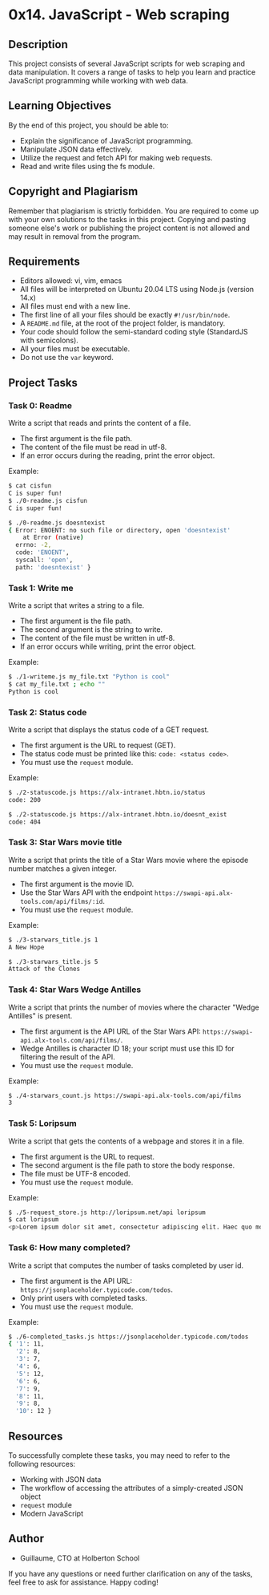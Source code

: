 # 0x14. JavaScript - Web scraping

## Description

This project consists of several JavaScript scripts for web scraping and data manipulation. It covers a range of tasks to help you learn and practice JavaScript programming while working with web data.

## Learning Objectives

By the end of this project, you should be able to:

- Explain the significance of JavaScript programming.
- Manipulate JSON data effectively.
- Utilize the request and fetch API for making web requests.
- Read and write files using the fs module.

## Copyright and Plagiarism

Remember that plagiarism is strictly forbidden. You are required to come up with your own solutions to the tasks in this project. Copying and pasting someone else's work or publishing the project content is not allowed and may result in removal from the program.

## Requirements

- Editors allowed: vi, vim, emacs
- All files will be interpreted on Ubuntu 20.04 LTS using Node.js (version 14.x)
- All files must end with a new line.
- The first line of all your files should be exactly `#!/usr/bin/node`.
- A `README.md` file, at the root of the project folder, is mandatory.
- Your code should follow the semi-standard coding style (StandardJS with semicolons).
- All your files must be executable.
- Do not use the `var` keyword.

## Project Tasks

### Task 0: Readme

Write a script that reads and prints the content of a file.

- The first argument is the file path.
- The content of the file must be read in utf-8.
- If an error occurs during the reading, print the error object.

Example:
```bash
$ cat cisfun
C is super fun!
$ ./0-readme.js cisfun
C is super fun!

$ ./0-readme.js doesntexist
{ Error: ENOENT: no such file or directory, open 'doesntexist'
    at Error (native)
  errno: -2,
  code: 'ENOENT',
  syscall: 'open',
  path: 'doesntexist' }
```

### Task 1: Write me

Write a script that writes a string to a file.

- The first argument is the file path.
- The second argument is the string to write.
- The content of the file must be written in utf-8.
- If an error occurs while writing, print the error object.

Example:
```bash
$ ./1-writeme.js my_file.txt "Python is cool"
$ cat my_file.txt ; echo ""
Python is cool
```

### Task 2: Status code

Write a script that displays the status code of a GET request.

- The first argument is the URL to request (GET).
- The status code must be printed like this: `code: <status code>`.
- You must use the `request` module.

Example:
```bash
$ ./2-statuscode.js https://alx-intranet.hbtn.io/status
code: 200

$ ./2-statuscode.js https://alx-intranet.hbtn.io/doesnt_exist
code: 404
```

### Task 3: Star Wars movie title

Write a script that prints the title of a Star Wars movie where the episode number matches a given integer.

- The first argument is the movie ID.
- Use the Star Wars API with the endpoint `https://swapi-api.alx-tools.com/api/films/:id`.
- You must use the `request` module.

Example:
```bash
$ ./3-starwars_title.js 1
A New Hope

$ ./3-starwars_title.js 5
Attack of the Clones
```

### Task 4: Star Wars Wedge Antilles

Write a script that prints the number of movies where the character "Wedge Antilles" is present.

- The first argument is the API URL of the Star Wars API: `https://swapi-api.alx-tools.com/api/films/`.
- Wedge Antilles is character ID 18; your script must use this ID for filtering the result of the API.
- You must use the `request` module.

Example:
```bash
$ ./4-starwars_count.js https://swapi-api.alx-tools.com/api/films
3
```

### Task 5: Loripsum

Write a script that gets the contents of a webpage and stores it in a file.

- The first argument is the URL to request.
- The second argument is the file path to store the body response.
- The file must be UTF-8 encoded.
- You must use the `request` module.

Example:
```bash
$ ./5-request_store.js http://loripsum.net/api loripsum
$ cat loripsum
<p>Lorem ipsum dolor sit amet, consectetur adipiscing elit. Haec quo modo conveniant, non sane intellego. ...
```

### Task 6: How many completed?

Write a script that computes the number of tasks completed by user id.

- The first argument is the API URL: `https://jsonplaceholder.typicode.com/todos`.
- Only print users with completed tasks.
- You must use the `request` module.

Example:
```bash
$ ./6-completed_tasks.js https://jsonplaceholder.typicode.com/todos
{ '1': 11,
  '2': 8,
  '3': 7,
  '4': 6,
  '5': 12,
  '6': 6,
  '7': 9,
  '8': 11,
  '9': 8,
  '10': 12 }
```

## Resources

To successfully complete these tasks, you may need to refer to the following resources:

- Working with JSON data
- The workflow of accessing the attributes of a simply-created JSON object
- `request` module
- Modern JavaScript

## Author

- Guillaume, CTO at Holberton School

If you have any questions or need further clarification on any of the tasks, feel free to ask for assistance. Happy coding!

